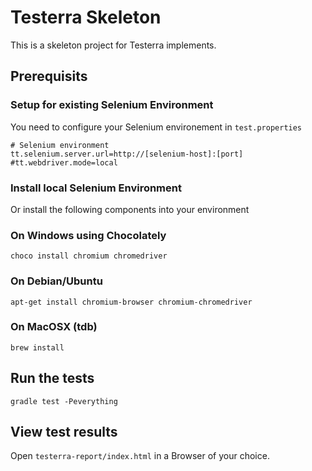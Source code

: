 # Testerra Skeleton

This is a skeleton project for Testerra implements.

## Prerequisits

### Setup for existing Selenium Environment

You need to configure your Selenium environement in `test.properties`
```shell script
# Selenium environment
tt.selenium.server.url=http://[selenium-host]:[port]
#tt.webdriver.mode=local
```

### Install local Selenium Environment

Or install the following components into your environment

### On Windows using Chocolately
```shell script
choco install chromium chromedriver
```

### On Debian/Ubuntu
```shell script
apt-get install chromium-browser chromium-chromedriver
```

### On MacOSX (tdb)
```shell script
brew install
```

## Run the tests
```shell script
gradle test -Peverything
```

## View test results
Open `testerra-report/index.html` in a Browser of your choice.
